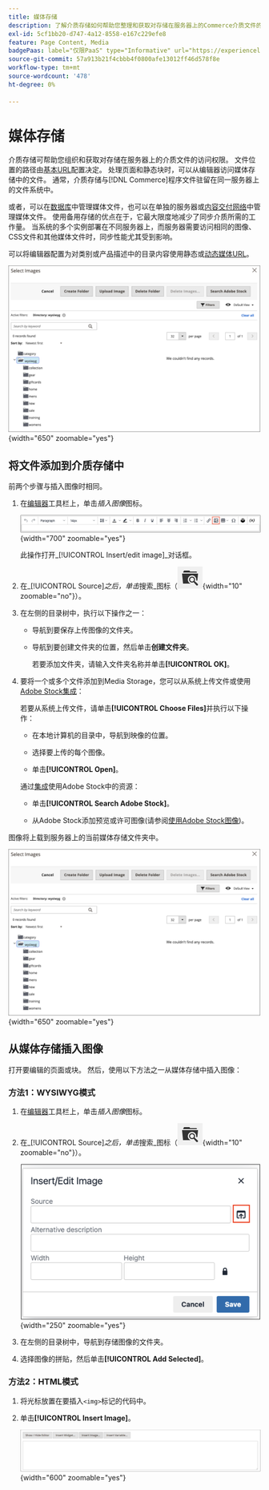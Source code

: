 ```yaml
---
title: 媒体存储
description: 了解介质存储如何帮助您整理和获取对存储在服务器上的Commerce介质文件的访问权限。
exl-id: 5cf1bb20-d747-4a12-8558-e167c229efe8
feature: Page Content, Media
badgePaas: label="仅限PaaS" type="Informative" url="https://experienceleague.adobe.com/en/docs/commerce/user-guides/product-solutions" tooltip="仅适用于云项目(Adobe管理的PaaS基础架构)和内部部署项目上的Adobe Commerce 。"
source-git-commit: 57a913b21f4cbbb4f0800afe13012ff46d578f8e
workflow-type: tm+mt
source-wordcount: '478'
ht-degree: 0%

---
```


# 媒体存储

介质存储可帮助您组织和获取对存储在服务器上的介质文件的访问权限。 文件位置的路径由[基本URL](../stores-purchase/store-urls.md)配置决定。 处理页面和静态块时，可以从编辑器访问媒体存储中的文件。 通常，介质存储与[!DNL Commerce]程序文件驻留在同一服务器上的文件系统中。

或者，可以在[数据库](media-storage-database.md)中管理媒体文件，也可以在单独的服务器或[内容交付网络](media-storage-content-delivery-network.md)中管理媒体文件。 使用备用存储的优点在于，它最大限度地减少了同步介质所需的工作量。 当系统的多个实例部署在不同服务器上，而服务器需要访问相同的图像、CSS文件和其他媒体文件时，同步性能尤其受到影响。

可以将编辑器配置为对类别或产品描述中的目录内容使用静态或[动态媒体URL](../catalog/catalog-urls.md#configure-catalog-media-url-format)。

![[!DNL Commerce]媒体存储](./assets/media-storage.png){width="650" zoomable="yes"}

## 将文件添加到介质存储中

前两个步骤与插入图像时相同。

1. 在[编辑器](editor.md)工具栏上，单击&#x200B;_插入图像_&#x200B;图标。

   ![插入图像图标](./assets/editor-toolbar-image-button.png){width="700" zoomable="yes"}

   此操作打开&#x200B;_[!UICONTROL Insert/edit image]_对话框。

1. 在&#x200B;_[!UICONTROL Source]_之后，单击_&#x200B;搜索&#x200B;_图标（![搜索图标](./assets/media-gallery-icon-browse.png){width="10" zoomable="no"}）。

1. 在左侧的目录树中，执行以下操作之一：

   - 导航到要保存上传图像的文件夹。

   - 导航到要创建文件夹的位置，然后单击&#x200B;**创建文件夹**。

     若要添加文件夹，请输入文件夹名称并单击&#x200B;**[!UICONTROL OK]**。

1. 要将一个或多个文件添加到Media Storage，您可以从系统上传文件或使用[Adobe Stock集成](adobe-stock.md)：

   若要从系统上传文件，请单击&#x200B;**[!UICONTROL Choose Files]**&#x200B;并执行以下操作：

   - 在本地计算机的目录中，导航到映像的位置。

   - 选择要上传的每个图像。

   - 单击&#x200B;**[!UICONTROL Open]**。

   通过[集成](adobe-stock.md)使用Adobe Stock中的资源：

   - 单击&#x200B;**[!UICONTROL Search Adobe Stock]**。

   - 从Adobe Stock添加预览或许可图像(请参阅[使用Adobe Stock图像](adobe-stock-manage.md))。

图像将上载到服务器上的当前媒体存储文件夹中。

![[!DNL Commerce]媒体存储](./assets/media-storage.png){width="650" zoomable="yes"}

## 从媒体存储插入图像

打开要编辑的页面或块。 然后，使用以下方法之一从媒体存储中插入图像：

### 方法1：WYSIWYG模式

1. 在[编辑器](editor.md)工具栏上，单击&#x200B;_插入图像_&#x200B;图标。

1. 在&#x200B;_[!UICONTROL Source]_之后，单击_&#x200B;搜索&#x200B;_图标（![搜索图标](./assets/media-gallery-icon-browse.png){width="10" zoomable="no"}）。

   ![选择搜索图标](./assets/editor-dialog-insert-image.png){width="250" zoomable="yes"}

1. 在左侧的目录树中，导航到存储图像的文件夹。

1. 选择图像的拼贴，然后单击&#x200B;**[!UICONTROL Add Selected]**。

### 方法2：HTML模式

1. 将光标放置在要插入`<img>`标记的代码中。

1. 单击&#x200B;**[!UICONTROL Insert Image]**。

   ![插入图像(HTML模式)](./assets/editor-html-mode-insert-image.png){width="600" zoomable="yes"}
